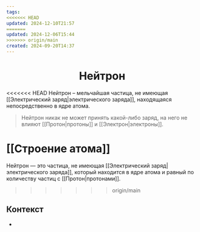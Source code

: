 ```yaml
---
tags: 
<<<<<<< HEAD
updated: 2024-12-10T21:57
=======
updated: 2024-12-06T15:44
>>>>>>> origin/main
created: 2024-09-20T14:37
---
```

<center> <h1> <b> Нейтрон </b> </h1> </center>

<<<<<<< HEAD
 Нейтрон – мельчайшая частица, не имеющая [[Электрический заряд|электрического заряда]], находящаяся непосредственно в ядре атома.

>Нейтрон никак не может принять какой-либо заряд, на него не влияют [[Протон|протоны]] и [[Электрон|электроны]].


[[Строение атома]]
=======
 Нейтрон — это частица, не имеющая [[Электрический заряд|электрического заряда]], который находится в ядре атома и равный по количеству частиц с [[Протон|протонами]].

>>>>>>> origin/main
## Контекст
- 


